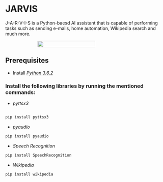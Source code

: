 # JARVIS
J-A-R-V-I-S is a Python-baesd AI assistant that is capable of performing tasks such as sending e-mails, home automation, Wikipedia search and much more.

<div style="display: flex; justify-content: center;">
<img src="https://cached.imagescaler.hbpl.co.uk/resize/scaleWidth/743/cached.offlinehbpl.hbpl.co.uk/news/OMC/jarviscropped-20160128125915765.jpg" width=60%>
</div>

## Prerequisites

- Install *[Python 3.6.2](https://www.python.org/downloads/release/python-362/)*

### Install the following libraries by running the mentioned commands: 

- *pyttsx3*
```python

pip install pyttsx3
```
- *pyaudio*
```python
pip install pyaudio
```
- *Speech Recognition*
```python
pip install SpeechRecognition
```
- *Wikipedia*
```python
pip install wikipedia
```
